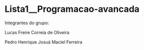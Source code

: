 # Lista1__Programacao-avancada

Integrantes do grupo:

Lucas Freire Correia de Oliveira

Pedro Henrique Josuá Maciel Ferreira
